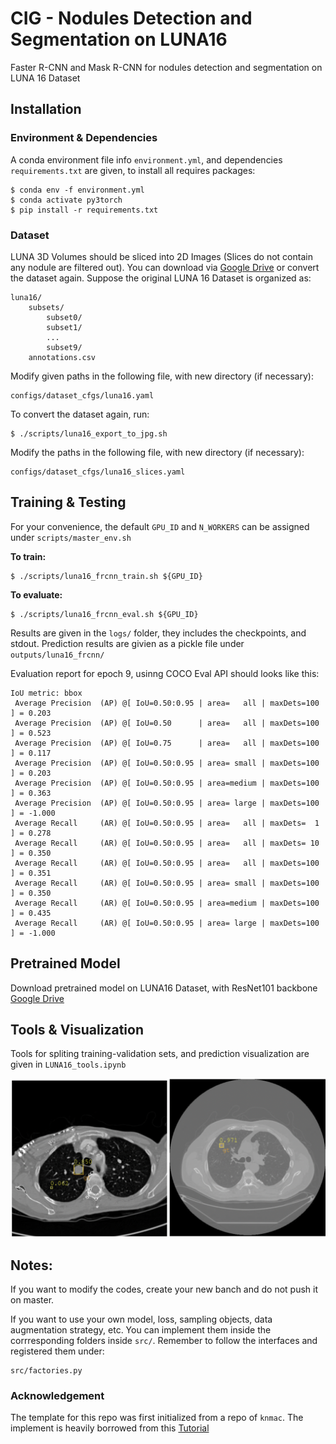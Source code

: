 # CIG - Nodules Detection and Segmentation on LUNA16
Faster R-CNN and Mask R-CNN for nodules detection and segmentation on LUNA 16 Dataset 
## Installation
### Environment & Dependencies
A conda environment file info `environment.yml`, and dependencies `requirements.txt` are given, to install all requires packages:
```
$ conda env -f environment.yml
$ conda activate py3torch
$ pip install -r requirements.txt
```
### Dataset
LUNA 3D Volumes should be sliced into 2D Images (Slices do not contain any nodule are filtered out). You can download via [Google Drive](https://drive.google.com/file/d/10Hqd3uAAGAGcVJrvJyzVzSyqy0wYwOFJ/view?usp=sharing) or convert the dataset again. Suppose the original LUNA 16 Dataset is organized as:
```
luna16/
    subsets/
        subset0/
        subset1/
        ...
        subset9/
    annotations.csv
```
Modify given paths in the following file, with new directory (if necessary):
```
configs/dataset_cfgs/luna16.yaml
```
To convert the dataset again, run:
```
$ ./scripts/luna16_export_to_jpg.sh
```
Modify the paths in the following file, with new directory (if necessary):
```
configs/dataset_cfgs/luna16_slices.yaml
```

## Training & Testing
For your convenience, the default `GPU_ID` and `N_WORKERS` can be assigned under `scripts/master_env.sh` 

**To train:**
```
$ ./scripts/luna16_frcnn_train.sh ${GPU_ID}
```
**To evaluate:**
```
$ ./scripts/luna16_frcnn_eval.sh ${GPU_ID}
```
Results are given in the `logs/` folder, they includes the checkpoints, and stdout. Prediction results are givien as a pickle file under `outputs/luna16_frcnn/`

Evaluation report for epoch 9, usinng COCO Eval API should looks like this:
```
IoU metric: bbox
 Average Precision  (AP) @[ IoU=0.50:0.95 | area=   all | maxDets=100 ] = 0.203
 Average Precision  (AP) @[ IoU=0.50      | area=   all | maxDets=100 ] = 0.523
 Average Precision  (AP) @[ IoU=0.75      | area=   all | maxDets=100 ] = 0.117
 Average Precision  (AP) @[ IoU=0.50:0.95 | area= small | maxDets=100 ] = 0.203
 Average Precision  (AP) @[ IoU=0.50:0.95 | area=medium | maxDets=100 ] = 0.363
 Average Precision  (AP) @[ IoU=0.50:0.95 | area= large | maxDets=100 ] = -1.000
 Average Recall     (AR) @[ IoU=0.50:0.95 | area=   all | maxDets=  1 ] = 0.278
 Average Recall     (AR) @[ IoU=0.50:0.95 | area=   all | maxDets= 10 ] = 0.350
 Average Recall     (AR) @[ IoU=0.50:0.95 | area=   all | maxDets=100 ] = 0.351
 Average Recall     (AR) @[ IoU=0.50:0.95 | area= small | maxDets=100 ] = 0.350
 Average Recall     (AR) @[ IoU=0.50:0.95 | area=medium | maxDets=100 ] = 0.435
 Average Recall     (AR) @[ IoU=0.50:0.95 | area= large | maxDets=100 ] = -1.000
```
## Pretrained Model

Download pretrained model on LUNA16 Dataset, with ResNet101 backbone [Google Drive](https://drive.google.com/file/d/1hIoX6u9Va0tirH9djzw0w7Z1gAOazUm_/view?usp=sharing)

## Tools & Visualization
Tools for spliting training-validation sets, and prediction visualization are given in
`LUNA16_tools.ipynb`

![picture](images/frcnn.png)

## Notes:
If you want to modify the codes, create your new banch and do not push it on master.

If you want to use your own model, loss, sampling objects, data augmentation strategy, etc. You can implement them inside the corrresponding folders inside `src/`. Remember to follow the interfaces and registered them under:
```
src/factories.py
```
### Acknowledgement
The template for this repo was first initialized from a repo of `knmac`.
The implement is heavily borrowed from this [Tutorial](https://pytorch.org/tutorials/intermediate/torchvision_tutorial.html)
